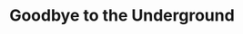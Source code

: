 ---
title: Goodbye to the Underground
artist: GilvaSunner
site: Bandcamp
source-url: https://gilvasunner.bandcamp.com/track/goodbye-to-the-underground-2
album: 4136150790
track: 1358483866
---